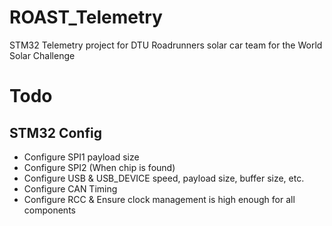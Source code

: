 # ROAST_Telemetry
STM32 Telemetry project for DTU Roadrunners solar car team for the World Solar Challenge




# Todo
## STM32 Config
- Configure SPI1 payload size
- Configure SPI2 (When chip is found)
- Configure USB & USB_DEVICE speed, payload size, buffer size, etc.
- Configure CAN Timing
- Configure RCC & Ensure clock management is high enough for all components
